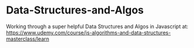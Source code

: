 # Data-Structures-and-Algos

Working through a super helpful Data Structures and Algos in Javascript at: 
https://www.udemy.com/course/js-algorithms-and-data-structures-masterclass/learn

